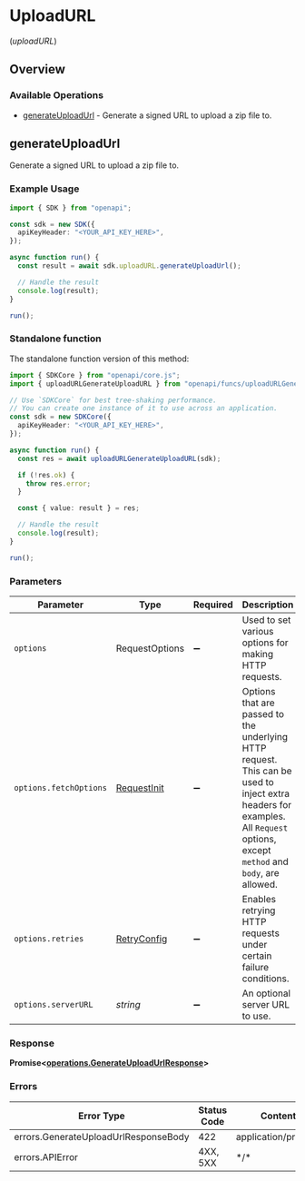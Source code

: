 # UploadURL
(*uploadURL*)

## Overview

### Available Operations

* [generateUploadUrl](#generateuploadurl) - Generate a signed URL to upload a zip file to.

## generateUploadUrl

Generate a signed URL to upload a zip file to.

### Example Usage

```typescript
import { SDK } from "openapi";

const sdk = new SDK({
  apiKeyHeader: "<YOUR_API_KEY_HERE>",
});

async function run() {
  const result = await sdk.uploadURL.generateUploadUrl();

  // Handle the result
  console.log(result);
}

run();
```

### Standalone function

The standalone function version of this method:

```typescript
import { SDKCore } from "openapi/core.js";
import { uploadURLGenerateUploadURL } from "openapi/funcs/uploadURLGenerateUploadURL.js";

// Use `SDKCore` for best tree-shaking performance.
// You can create one instance of it to use across an application.
const sdk = new SDKCore({
  apiKeyHeader: "<YOUR_API_KEY_HERE>",
});

async function run() {
  const res = await uploadURLGenerateUploadURL(sdk);

  if (!res.ok) {
    throw res.error;
  }

  const { value: result } = res;

  // Handle the result
  console.log(result);
}

run();
```

### Parameters

| Parameter                                                                                                                                                                      | Type                                                                                                                                                                           | Required                                                                                                                                                                       | Description                                                                                                                                                                    |
| ------------------------------------------------------------------------------------------------------------------------------------------------------------------------------ | ------------------------------------------------------------------------------------------------------------------------------------------------------------------------------ | ------------------------------------------------------------------------------------------------------------------------------------------------------------------------------ | ------------------------------------------------------------------------------------------------------------------------------------------------------------------------------ |
| `options`                                                                                                                                                                      | RequestOptions                                                                                                                                                                 | :heavy_minus_sign:                                                                                                                                                             | Used to set various options for making HTTP requests.                                                                                                                          |
| `options.fetchOptions`                                                                                                                                                         | [RequestInit](https://developer.mozilla.org/en-US/docs/Web/API/Request/Request#options)                                                                                        | :heavy_minus_sign:                                                                                                                                                             | Options that are passed to the underlying HTTP request. This can be used to inject extra headers for examples. All `Request` options, except `method` and `body`, are allowed. |
| `options.retries`                                                                                                                                                              | [RetryConfig](../../lib/utils/retryconfig.md)                                                                                                                                  | :heavy_minus_sign:                                                                                                                                                             | Enables retrying HTTP requests under certain failure conditions.                                                                                                               |
| `options.serverURL`                                                                                                                                                            | *string*                                                                                                                                                                       | :heavy_minus_sign:                                                                                                                                                             | An optional server URL to use.                                                                                                                                                 |

### Response

**Promise\<[operations.GenerateUploadUrlResponse](../../models/operations/generateuploadurlresponse.md)\>**

### Errors

| Error Type                           | Status Code                          | Content Type                         |
| ------------------------------------ | ------------------------------------ | ------------------------------------ |
| errors.GenerateUploadUrlResponseBody | 422                                  | application/problem+json             |
| errors.APIError                      | 4XX, 5XX                             | \*/\*                                |